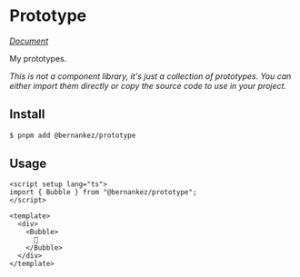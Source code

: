 # Prototype

[_Document_](https://prototype.keke.cc)

My prototypes.

_This is not a component library, it's just a collection of prototypes. You can either import them directly or copy the source code to use in your project._

## Install

```sh
$ pnpm add @bernankez/prototype
```

## Usage

```vue
<script setup lang="ts">
import { Bubble } from "@bernankez/prototype";
</script>

<template>
  <div>
    <Bubble>
      🫧
    </Bubble>
  </div>
</template>
```
